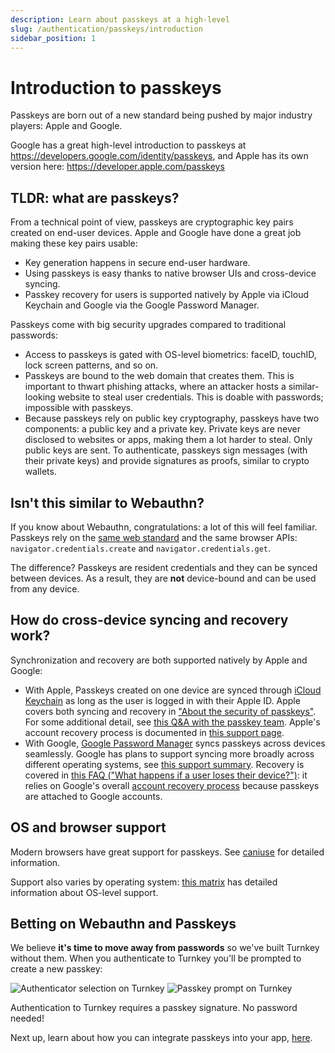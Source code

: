 ```yaml
---
description: Learn about passkeys at a high-level
slug: /authentication/passkeys/introduction
sidebar_position: 1
---
```


# Introduction to passkeys

Passkeys are born out of a new standard being pushed by major industry players: Apple and Google.

Google has a great high-level introduction to passkeys at https://developers.google.com/identity/passkeys, and Apple has its own version here: https://developer.apple.com/passkeys

## TLDR: what are passkeys?

From a technical point of view, passkeys are cryptographic key pairs created on end-user devices. Apple and Google have done a great job making these key pairs usable:

- Key generation happens in secure end-user hardware.
- Using passkeys is easy thanks to native browser UIs and cross-device syncing.
- Passkey recovery for users is supported natively by Apple via iCloud Keychain and Google via the Google Password Manager.

Passkeys come with big security upgrades compared to traditional passwords:

- Access to passkeys is gated with OS-level biometrics: faceID, touchID, lock screen patterns, and so on.
- Passkeys are bound to the web domain that creates them. This is important to thwart phishing attacks, where an attacker hosts a similar-looking website to steal user credentials. This is doable with passwords; impossible with passkeys.
- Because passkeys rely on public key cryptography, passkeys have two components: a public key and a private key. Private keys are never disclosed to websites or apps, making them a lot harder to steal. Only public keys are sent. To authenticate, passkeys sign messages (with their private keys) and provide signatures as proofs, similar to crypto wallets.

## Isn't this similar to Webauthn?

If you know about Webauthn, congratulations: a lot of this will feel familiar. Passkeys rely on the [same web standard](https://www.w3.org/TR/webauthn-2/) and the same browser APIs: `navigator.credentials.create` and `navigator.credentials.get`.

The difference? Passkeys are resident credentials and they can be synced between devices. As a result, they are **not** device-bound and can be used from any device.

## How do cross-device syncing and recovery work?

Synchronization and recovery are both supported natively by Apple and Google:

- With Apple, Passkeys created on one device are synced through [iCloud Keychain](https://support.apple.com/en-us/HT204085) as long as the user is logged in with their Apple ID. Apple covers both syncing and recovery in ["About the security of passkeys"](https://support.apple.com/en-us/102195). For some additional detail, see [this Q&A with the passkey team](https://developer.apple.com/news/?id=21mnmxow). Apple's account recovery process is documented in [this support page](https://support.apple.com/en-us/HT204921).
- With Google, [Google Password Manager](https://passwords.google/) syncs passkeys across devices seamlessly. Google has plans to support syncing more broadly across different operating systems, see [this support summary](https://developers.google.com/identity/passkeys/supported-environments#chrome-passkey-support-summary). Recovery is covered in [this FAQ ("What happens if a user loses their device?")](https://developers.google.com/identity/passkeys/faq#what_happens_if_a_user_loses_their_device): it relies on Google's overall [account recovery process](https://support.google.com/accounts/answer/7682439?hl=en) because passkeys are attached to Google accounts.

## OS and browser support

Modern browsers have great support for passkeys. See [caniuse](https://caniuse.com/passkeys) for detailed information.

Support also varies by operating system: [this matrix](https://passkeys.dev/device-support/#matrix) has detailed information about OS-level support.

## Betting on Webauthn and Passkeys

We believe **it's time to move away from passwords** so we've built Turnkey without them. When you authenticate to Turnkey you'll be prompted to create a new passkey:

<p style={{ textAlign: "center" }}>
    <img
        src="/img/passkeys/turnkey_authenticator_selection.png"
        alt="Authenticator selection on Turnkey"
        style={{ width: 400 }}
    />
    <img
        src="/img/passkeys/turnkey_passkey_prompt.png"
        alt="Passkey prompt on Turnkey"
        style={{ marginLeft: 10, width: 420 }}
    />
</p>

Authentication to Turnkey requires a passkey signature. No password needed!

Next up, learn about how you can integrate passkeys into your app, [here](/authentication/passkeys/integration).
